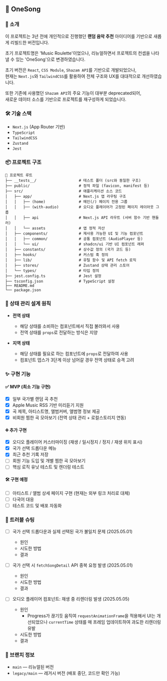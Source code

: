 ## 🎵 OneSong

### 📄 소개

이 프로젝트는 3년 전에 개인적으로 진행했던 **랜덤 음악 추천** 아이디어를 기반으로 새롭게 리빌드한 버전입니다.

초기 프로젝트명은 'Music Roulette'이었으나, 리뉴얼하면서 프로젝트의 컨셉을 나타낼 수 있는 'OneSong'으로 변경하였습니다.

초기 버전은 `React`, `CSS Module`, `Shazam API`를 기반으로 개발되었으나,  
현재는 `Next.js`와 `TailwindCSS`를 활용하여 전체 구조와 UX를 대대적으로 개선하였습니다.

또한 기존에 사용했던 `Shazam API`의 주요 기능이 대부분 deprecated되어,  
새로운 데이터 소스를 기반으로 프로젝트를 재구성하게 되었습니다.

### 🛠 기술 스택

- `Next.js` (App Router 기반)
- `TypeScript`
- `TailwindCSS`
- `Zustand`
- `Jest`

### 📦 프로젝트 구조

```
📁 프로젝트 루트
├── __tests__/                   # 테스트 폴더 (src와 동일한 구조)
├── public/                      # 정적 파일 (favicon, manifest 등)
├── src/                         # 애플리케이션 소스 코드
│   ├── app/                     # Next.js 앱 라우팅 구조
│   │   ├── (home)               # 메인(/) 페이지 전용 그룹
│   │   ├── (with-audio)         # 오디오 플레이어가 고정된 페이지 레이아웃 그룹
│   │   ├── api                  # Next.js API 라우트 (서버 함수 기반 핸들러)
│   │   └── assets               # 앱 정적 자산
│   ├── components/              # 재사용 가능한 UI 및 기능 컴포넌트
│   │   ├── common/              # 공통 컴포넌트 (AudioPlayer 등)
│   │   └── ui/                  # shadcn/ui 기반 UI 컴포넌트 래퍼
│   ├── constants/               # 상수값 정의 (국가 코드 등)
│   ├── hooks/                   # 커스텀 훅 정의
│   ├── lib/                     # 유틸 함수 및 API fetch 로직
│   ├── stores/                  # Zustand 상태 관리 스토어
│   └── types/                   # 타입 정의
├── jest.config.ts               # Jest 설정
├── tsconfig.json                # TypeScript 설정
├── README.md
└── package.json
```

### 🧠 상태 관리 설계 원칙

- **전역 상태**

  - 해당 상태를 소비하는 컴포넌트에서 직접 불러와서 사용
  - 전역 상태를 `props`로 전달하는 방식은 지양

- **지역 상태**
  - 해당 상태를 필요로 하는 컴포넌트에 `props`로 전달하여 사용
  - 컴포넌트 뎁스가 3단계 이상 넘어갈 경우 전역 상태로 승격 고려

### ✨ 구현 기능

#### ✅ MVP (최소 기능 구현)

- [x] 일부 국가별 랜덤 곡 추천
- [x] Apple Music RSS 기반 미리듣기 지원
- [x] 곡 제목, 아티스트명, 앨범커버, 앨범명 정보 제공
- [x] 비회원 찜한 곡 모아보기 (전역 상태 관리 + 로컬스토리지 연동)

#### ➕ 추가 구현

- [x] 오디오 플레이어 커스터마이징 (재생 / 일시정지 / 정지 / 재생 위치 표시)
- [x] 국가 선택 드롭다운 메뉴
- [x] 최근 추천 기록 저장
- [ ] 회원 기능 도입 및 개별 찜한 곡 모아보기
- [ ] 핵심 로직 유닛 테스트 및 렌더링 테스트

#### 🛠 구현 예정

- [ ] 아티스트 / 앨범 상세 페이지 구현 (현재는 외부 링크 처리로 대체)
- [ ] 다국어 대응
- [ ] 테스트 코드 및 배포 자동화

### 🧩 트러블 슈팅

- [ ] 국가 선택 드롭다운과 실제 선택된 국가 불일치 문제 (2025.05.01)

  - 원인
  - 시도한 방법
  - 결과

- [ ] 국가 선택 시 `fetchSongDetail` API 중복 요청 발생 (2025.05.01)

  - 원인
  - 시도한 방법
  - 결과

- [ ] 오디오 플레이어 컴포넌트: 재생 중 리렌더링 발생 (2025.05.05)
  - 원인
    - Progress가 끊기듯 움직여 `requestAnimationFrame`을 적용해서 UI는 개선되었으나 `currentTime` 상태를 매 프레임 업데이트하여 과도한 리렌더링 유발
  - 시도한 방법
  - 결과

### 🌿 브랜치 정보

- `main` — 리뉴얼된 버전
- `legacy/main` — 레거시 버전 (배포 중단, 코드만 확인 가능)
